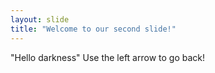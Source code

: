 ```yaml
---
layout: slide
title: "Welcome to our second slide!"
---
```

"Hello darkness"
Use the left arrow to go back!
